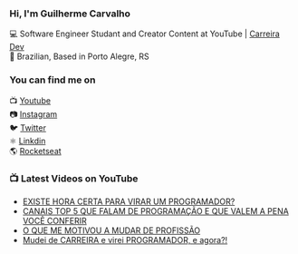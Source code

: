 ### Hi, I'm Guilherme Carvalho

💻 Software Engineer Studant and Creator Content at YouTube | [Carreira Dev](https://www.youtube.com/channel/UCFKcExSRBeEFMBxSJHzGwFw) <br>
🏡 Brazilian, Based in Porto Alegre, RS

### You can find me on

📺 [Youtube](https://www.youtube.com/channel/UCFKcExSRBeEFMBxSJHzGwFw) <br>
📷 [Instagram](https://instagram.com/carreiradev_) <br>
🐦 [Twitter](https://twitter.com/carreiradev_) <br>
⚛️ [Linkdin](https://app.rocketseat.com.br/me/carreiradev) <br>
🌎 [Rocketseat](https://app.rocketseat.com.br/me/guilhermecarvalho) <br>


### 📺 Latest Videos on YouTube

<!-- YOUTUBE:START -->
- [EXISTE HORA CERTA PARA VIRAR UM PROGRAMADOR?](https://www.youtube.com/watch?v=oBfFzeBN-6E)
- [CANAIS TOP 5 QUE FALAM DE PROGRAMAÇÃO E QUE VALEM A PENA VOCÊ CONFERIR](https://www.youtube.com/watch?v=fpKSGZbTHJY)
- [O QUE ME MOTIVOU A MUDAR DE PROFISSÃO](https://www.youtube.com/watch?v=ZCwmEXctpAE)
- [Mudei de CARREIRA e virei PROGRAMADOR, e agora?!](https://www.youtube.com/watch?v=o__uHANsYNg)
<!-- YOUTUBE:END -->
